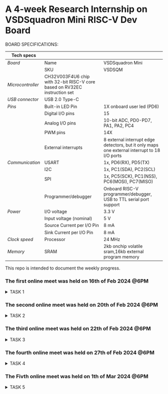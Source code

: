 # A 4-week Research Internship on VSDSquadron Mini RISC-V Dev Board


BOARD SPECIFICATIONS:

| Tech specs   |   |    |
|------------|------------|------------|
| *Board* | Name     | VSDSquadron Mini    |
|      | SKU    | VSDSQM    |
| *Microcontroller*    | CH32V003F4U6 chip with 32-bit RISC-V core based on RV32EC instruction set    |     |
| *USB connector* | USB 2.0 Type-C    |     |
| *Pins*     | Built-in LED Pin     | 1X onboard user led (PD6)     |
|      | Digital I/O pins     | 15     |
|      | Analog I/O pins     | 10-bit ADC, PD0-PD7, PA1, PA2, PC4     |
|      | PWM pins     | 14X     |
|      | External interrupts     | 	8 external interrupt edge detectors, but it only maps one external interrupt to 18 I/O ports     |
| *Communication*     | USART     | 	1x, PD6(RX), PD5(TX)     |
|      | I2C     | 1x, PC1(SDA), PC2(SCL)    |
|      | SPI     | 1x, PC5(SCK), PC1(NSS), PC6(MOSI), PC7(MISO)     |
|      | Programmer/debugger     | Onboard RISC-V programmer/debugger, USB to TTL serial port support     |
| *Power*     | I/O voltage     | 3.3 V    |
|      | Input voltage (nominal)     | 5 V    |
|      | Source Current per I/O Pin    | 8 mA     |
|      | Sink Current per I/O Pin     | 8 mA     |
| *Clock speed*     | Processor    | 24 MHz     |
| *Memory*     | SRAM     | 2kb onchip volatile sram,16kb external program memory     |
   

This repo is intended to document the weekly progress.

### The first online meet was held on 16th of Feb 2024 @6PM

<details>
    <summary> TASK 1 </summary>
 
1) install Yosys 

2) install iverilog 

3) install gtkwave

### CLONING RISC-V GNU TOOLCHAIN

# To install git 
```
sudo apt install git-all
```   

 make sure to install the dependencies
![git all](<WhatsApp Image 2024-02-19 at 4.54.52 PM.jpeg>)



### INSTALLING YOSYS, IVERILOG & GTKWAVE.

### 1.YOSYS

```
git clone https://github.com/YosysHQ/yosys.git
```
![git_clone](<WhatsApp Image 2024-02-19 at 4.54.26 PM.jpeg>)
```
cd yosys 

sudo apt install make

sudo apt-get install build-essential clang bison flex \libreadline-dev gawk tcl-dev libffi-dev git \ graphviz xdot pkg-config python3 libboost-system-dev\libboost-python-dev libboost-filesystem-dev zlib1g-dev

make config-gcc
```
![config](<WhatsApp Image 2024-02-19 at 4.54.26 PM (1).jpeg>)
```
make 

sudo make install
```
![make_install](<WhatsApp Image 2024-02-19 at 4.53.13 PM.jpeg>)


### 2.iVerilog
installing iVerilog
```
sudo apt update

sudo apt-get install iverilog
```
![iVerilog](<WhatsApp Image 2024-02-19 at 4.52.09 PM.jpeg>)

### 3.GTkWave
installing GTkWave
```
 sudo apt-get install gtkwave 
 ```

![gtkwave](<WhatsApp Image 2024-02-19 at 4.51.47 PM.jpeg>)
</details>


### The second online meet was held on 20th of Feb 2024 @6PM
<details>
    <summary> TASK 2 </summary>


## Universal Asynchronous Receiver Transmitter protocol based on hardware transmitter:


In UART communication, two UARTs communicate directly with each other. The transmitting UART converts parallel data from a controlling device like a CPU into serial form, transmits it in serial to the receiving UART, which then converts the serial data back into parallel data for the receiving device. Only two wires are needed to transmit data between two UARTs. Data flows from the Tx pin of the transmitting UART to the Rx pin of the receiving UART:

![Block diagram](<WhatsApp Image 2024-02-21 at 9.34.44 PM.jpeg>)

### Output Waveform of UART:

![UART](ow.jpeg)

</details>


### The third online meet was held on 22th of Feb 2024 @6PM
<details>
    <summary> TASK 3 </summary>

### UART:

 *Cloning my github repositories:*    
  
```git clone https://github.com/RucheetaMetri/VSD1.git```

```cd VSD1```

```cd verilog_code```

```iverilog uart.v tb_uart.v```

*Generating dump_file*

```./a.out```

*To get I/O waveform*

```gtkwave dumpfile.vcd```

![Image1](code.jpeg)


### Wave Forms:

 
![Image2](WAVEFORM.jpeg)

</details>

### The fourth online meet was held on 27th of Feb 2024 @6PM
<details>
    <summary> TASK 4 </summary>

### WAVEFORMS 
![alt text](<WhatsApp Image 2024-02-26 at 5.03.13 PM (1).jpeg>)

![alt text](<WhatsApp Image 2024-03-05 at 12.13.37 PM.jpeg>)

![alt text](<WhatsApp Image 2024-03-05 at 12.13.37 PM (1).jpeg>)

![alt text](<WhatsApp Image 2024-03-05 at 12.13.37 PM (2).jpeg>)

![alt text](<WhatsApp Image 2024-03-05 at 12.13.30 PM.jpeg>)

![alt text](<WhatsApp Image 2024-03-05 at 12.13.30 PM (1).jpeg>)

![alt text](<WhatsApp Image 2024-03-05 at 12.13.30 PM (2).jpeg>)

![alt text](<WhatsApp Image 2024-03-05 at 12.13.31 PM.jpeg>)

![alt text](<WhatsApp Image 2024-03-05 at 12.13.36 PM.jpeg>)

![alt text](<WhatsApp Image 2024-02-26 at 5.03.13 PM.jpeg>)

![alt text](<WhatsApp Image 2024-03-05 at 12.13.28 PM.jpeg>)

</details>

### The Fivth online meet was held on 1th of Mar 2024 @6PM

<details>
    <summary> TASK 5 </summary>

![alt text](<WhatsApp Image 2024-03-05 at 12.13.37 PM (3).jpeg>)

![alt text](<WhatsApp Image 2024-03-05 at 12.13.37 PM (4).jpeg>)

![alt text](<WhatsApp Image 2024-03-05 at 12.13.37 PM (5).jpeg>)

![alt text](<WhatsApp Image 2024-03-05 at 12.13.30 PM (3).jpeg>)

![alt text](<WhatsApp Image 2024-03-05 at 12.13.30 PM (4).jpeg>)

![alt text](<WhatsApp Image 2024-03-05 at 12.13.36 PM (1).jpeg>)

![alt text](<WhatsApp Image 2024-03-05 at 12.13.37 PM (6).jpeg>)

</details>
